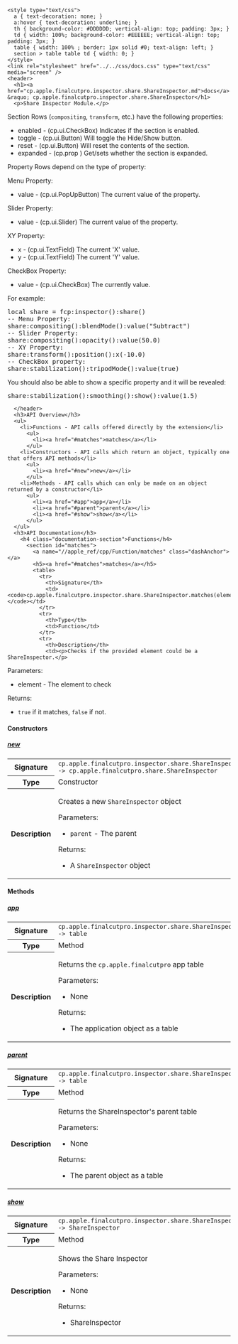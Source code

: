     <style type="text/css">
      a { text-decoration: none; }
      a:hover { text-decoration: underline; }
      th { background-color: #DDDDDD; vertical-align: top; padding: 3px; }
      td { width: 100%; background-color: #EEEEEE; vertical-align: top; padding: 3px; }
      table { width: 100% ; border: 1px solid #0; text-align: left; }
      section > table table td { width: 0; }
    </style>
    <link rel="stylesheet" href="../../css/docs.css" type="text/css" media="screen" />
    <header>
      <h1><a href="cp.apple.finalcutpro.inspector.share.ShareInspector.md">docs</a> &raquo; cp.apple.finalcutpro.inspector.share.ShareInspector</h1>
      <p>Share Inspector Module.</p>
<p>Section Rows (<code>compositing</code>, <code>transform</code>, etc.) have the following properties:</p>
<ul>
<li>enabled   - (cp.ui.CheckBox) Indicates if the section is enabled.</li>
<li>toggle    - (cp.ui.Button) Will toggle the Hide/Show button.</li>
<li>reset     - (cp.ui.Button) Will reset the contents of the section.</li>
<li>expanded  - (cp.prop <boolean>) Get/sets whether the section is expanded.</li>
</ul>
<p>Property Rows depend on the type of property:</p>
<p>Menu Property:</p>
<ul>
<li>value     - (cp.ui.PopUpButton) The current value of the property.</li>
</ul>
<p>Slider Property:</p>
<ul>
<li>value     - (cp.ui.Slider) The current value of the property.</li>
</ul>
<p>XY Property:</p>
<ul>
<li>x         - (cp.ui.TextField) The current 'X' value.</li>
<li>y         - (cp.ui.TextField) The current 'Y' value.</li>
</ul>
<p>CheckBox Property:</p>
<ul>
<li>value     - (cp.ui.CheckBox) The currently value.</li>
</ul>
<p>For example:</p>
<div class="highlight"><pre><span></span><span class="kd">local</span> <span class="n">share</span> <span class="o">=</span> <span class="n">fcp</span><span class="p">:</span><span class="n">inspector</span><span class="p">():</span><span class="n">share</span><span class="p">()</span>
<span class="c1">-- Menu Property:</span>
<span class="n">share</span><span class="p">:</span><span class="n">compositing</span><span class="p">():</span><span class="n">blendMode</span><span class="p">():</span><span class="n">value</span><span class="p">(</span><span class="s2">&quot;Subtract&quot;</span><span class="p">)</span>
<span class="c1">-- Slider Property:</span>
<span class="n">share</span><span class="p">:</span><span class="n">compositing</span><span class="p">():</span><span class="n">opacity</span><span class="p">():</span><span class="n">value</span><span class="p">(</span><span class="mf">50.0</span><span class="p">)</span>
<span class="c1">-- XY Property:</span>
<span class="n">share</span><span class="p">:</span><span class="n">transform</span><span class="p">():</span><span class="n">position</span><span class="p">():</span><span class="n">x</span><span class="p">(</span><span class="o">-</span><span class="mf">10.0</span><span class="p">)</span>
<span class="c1">-- CheckBox property:</span>
<span class="n">share</span><span class="p">:</span><span class="n">stabilization</span><span class="p">():</span><span class="n">tripodMode</span><span class="p">():</span><span class="n">value</span><span class="p">(</span><span class="kc">true</span><span class="p">)</span>
</pre></div>
<p>You should also be able to show a specific property and it will be revealed:</p>
<div class="highlight"><pre><span></span><span class="n">share</span><span class="p">:</span><span class="n">stabilization</span><span class="p">():</span><span class="n">smoothing</span><span class="p">():</span><span class="n">show</span><span class="p">():</span><span class="n">value</span><span class="p">(</span><span class="mf">1.5</span><span class="p">)</span>
</pre></div>

      </header>
      <h3>API Overview</h3>
      <ul>
        <li>Functions - API calls offered directly by the extension</li>
          <ul>
            <li><a href="#matches">matches</a></li>
          </ul>
        <li>Constructors - API calls which return an object, typically one that offers API methods</li>
          <ul>
            <li><a href="#new">new</a></li>
          </ul>
        <li>Methods - API calls which can only be made on an object returned by a constructor</li>
          <ul>
            <li><a href="#app">app</a></li>
            <li><a href="#parent">parent</a></li>
            <li><a href="#show">show</a></li>
          </ul>
      </ul>
      <h3>API Documentation</h3>
        <h4 class="documentation-section">Functions</h4>
          <section id="matches">
            <a name="//apple_ref/cpp/Function/matches" class="dashAnchor"></a>
            <h5><a href="#matches">matches</a></h5>
            <table>
              <tr>
                <th>Signature</th>
                <td><code>cp.apple.finalcutpro.inspector.share.ShareInspector.matches(element)</code></td>
              </tr>
              <tr>
                <th>Type</th>
                <td>Function</td>
              </tr>
              <tr>
                <th>Description</th>
                <td><p>Checks if the provided element could be a ShareInspector.</p>
<p>Parameters:</p>
<ul>
<li>element   - The element to check</li>
</ul>
<p>Returns:</p>
<ul>
<li><code>true</code> if it matches, <code>false</code> if not.</li>
</ul>
</td>
              </tr>
            </table>
          </section>
        <h4 class="documentation-section">Constructors</h4>
          <section id="new">
            <a name="//apple_ref/cpp/Constructor/new" class="dashAnchor"></a>
            <h5><a href="#new">new</a></h5>
            <table>
              <tr>
                <th>Signature</th>
                <td><code>cp.apple.finalcutpro.inspector.share.ShareInspector.new(parent) -&gt; cp.apple.finalcutpro.share.ShareInspector</code></td>
              </tr>
              <tr>
                <th>Type</th>
                <td>Constructor</td>
              </tr>
              <tr>
                <th>Description</th>
                <td><p>Creates a new <code>ShareInspector</code> object</p>
<p>Parameters:</p>
<ul>
<li><code>parent</code>     - The parent</li>
</ul>
<p>Returns:</p>
<ul>
<li>A <code>ShareInspector</code> object</li>
</ul>
</td>
              </tr>
            </table>
          </section>
        <h4 class="documentation-section">Methods</h4>
          <section id="app">
            <a name="//apple_ref/cpp/Method/app" class="dashAnchor"></a>
            <h5><a href="#app">app</a></h5>
            <table>
              <tr>
                <th>Signature</th>
                <td><code>cp.apple.finalcutpro.inspector.share.ShareInspector:app() -&gt; table</code></td>
              </tr>
              <tr>
                <th>Type</th>
                <td>Method</td>
              </tr>
              <tr>
                <th>Description</th>
                <td><p>Returns the <code>cp.apple.finalcutpro</code> app table</p>
<p>Parameters:</p>
<ul>
<li>None</li>
</ul>
<p>Returns:</p>
<ul>
<li>The application object as a table</li>
</ul>
</td>
              </tr>
            </table>
          </section>
          <section id="parent">
            <a name="//apple_ref/cpp/Method/parent" class="dashAnchor"></a>
            <h5><a href="#parent">parent</a></h5>
            <table>
              <tr>
                <th>Signature</th>
                <td><code>cp.apple.finalcutpro.inspector.share.ShareInspector:parent() -&gt; table</code></td>
              </tr>
              <tr>
                <th>Type</th>
                <td>Method</td>
              </tr>
              <tr>
                <th>Description</th>
                <td><p>Returns the ShareInspector's parent table</p>
<p>Parameters:</p>
<ul>
<li>None</li>
</ul>
<p>Returns:</p>
<ul>
<li>The parent object as a table</li>
</ul>
</td>
              </tr>
            </table>
          </section>
          <section id="show">
            <a name="//apple_ref/cpp/Method/show" class="dashAnchor"></a>
            <h5><a href="#show">show</a></h5>
            <table>
              <tr>
                <th>Signature</th>
                <td><code>cp.apple.finalcutpro.inspector.share.ShareInspector:show() -&gt; ShareInspector</code></td>
              </tr>
              <tr>
                <th>Type</th>
                <td>Method</td>
              </tr>
              <tr>
                <th>Description</th>
                <td><p>Shows the Share Inspector</p>
<p>Parameters:</p>
<ul>
<li>None</li>
</ul>
<p>Returns:</p>
<ul>
<li>ShareInspector</li>
</ul>
</td>
              </tr>
            </table>
          </section>
